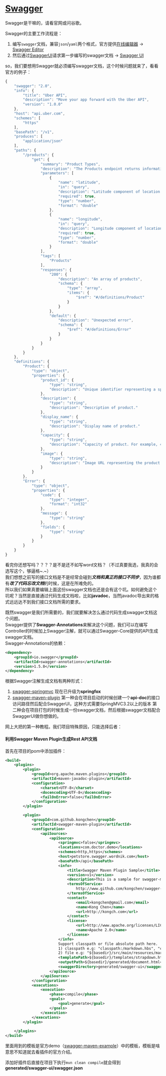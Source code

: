 # [Swagger](http://www.swagger.io)
Swagger是干嘛的，请看官网或问谷歌。

Swagger的主要工作流程是：  
1. 编写`swagger`文档，兼容`json`/`yaml`两个格式，官方提供[在线编辑器](http://swagger.io/swagger-editor/) -> [Swagger Editor](http://editor.swagger.io)  
2. 然后通过[SwaggerUI](http://swagger.io/swagger-ui/)请求第一步编写的swagger文档 -> [Swagger UI](http://petstore.swagger.io/)  


so，我们要想用Swagger就必须编写swagger文档，这个时候问题就来了，看看官方的例子：
```js
{
    "swagger": "2.0",
    "info": {
        "title": "Uber API",
        "description": "Move your app forward with the Uber API",
        "version": "1.0.0"
    },
    "host": "api.uber.com",
    "schemes": [
        "https"
    ],
    "basePath": "/v1",
    "produces": [
        "application/json"
    ],
    "paths": {
        "/products": {
            "get": {
                "summary": "Product Types",
                "description": "The Products endpoint returns information about the *Uber* products\noffered at a given location. The response includes the display name\nand other details about each product, and lists the products in the\nproper display order.\n",
                "parameters": [
                    {
                        "name": "latitude",
                        "in": "query",
                        "description": "Latitude component of location.",
                        "required": true,
                        "type": "number",
                        "format": "double"
                    },
                    {
                        "name": "longitude",
                        "in": "query",
                        "description": "Longitude component of location.",
                        "required": true,
                        "type": "number",
                        "format": "double"
                    }
                ],
                "tags": [
                    "Products"
                ],
                "responses": {
                    "200": {
                        "description": "An array of products",
                        "schema": {
                            "type": "array",
                            "items": {
                                "$ref": "#/definitions/Product"
                            }
                        }
                    },
                    "default": {
                        "description": "Unexpected error",
                        "schema": {
                            "$ref": "#/definitions/Error"
                        }
                    }
                }
            }
        }
    },
    "definitions": {
        "Product": {
            "type": "object",
            "properties": {
                "product_id": {
                    "type": "string",
                    "description": "Unique identifier representing a specific product for a given latitude & longitude. For example, uberX in San Francisco will have a different product_id than uberX in Los Angeles."
                },
                "description": {
                    "type": "string",
                    "description": "Description of product."
                },
                "display_name": {
                    "type": "string",
                    "description": "Display name of product."
                },
                "capacity": {
                    "type": "string",
                    "description": "Capacity of product. For example, 4 people."
                },
                "image": {
                    "type": "string",
                    "description": "Image URL representing the product."
                }
            }
        },
        "Error": {
            "type": "object",
            "properties": {
                "code": {
                    "type": "integer",
                    "format": "int32"
                },
                "message": {
                    "type": "string"
                },
                "fields": {
                    "type": "string"
                }
            }
        }
    }
}
```
看完你还想写吗？？？？是不是还不如写word文档？（不过真要我选，我真的会选写这个，够逼格~.~）  
我们想想之前写的接口文档是不是经常会碰到***文档和真正的接口不同步***，因为谁都有***改了代码忘改文档***的时候，这是在所难免的。  
所以我们如果真要编辑上面这份swagger文档也还是会有这个坑。如何避免这个坑呢？当然是直接通过代码生成文档啦，比如**javadoc**，当然javadoc导出来的格式远远达不到我们接口文档所需的要求。 

既然swagger是我们所需要的，我们就要解决怎么通过代码生成swagger文档这个问题。  
Swagger提供了**Swagger-Annotations**来解决这个问题，我们可以在编写Controller的时候加上Swagger注解，就可以通过Swagger-Core提供的API生成swagger文档。  
Swagger-Annotations的依赖：
```xml
<dependency>
    <groupId>io.swagger</groupId>
    <artifactId>swagger-annotations</artifactId>
    <version>1.5.8</version>
</dependency>
```

根据Swagger注解生成文档有两种形式：
1. [swagger-springmvc](https://github.com/springfox/springfox) 现在已升级为**springfox**
2. [swagger-maven-plugin](https://github.com/kongchen/swagger-maven-plugin)
第一种会在项目启动的时候创建一个**api-doc**的接口访问路径然后配合SwaggerUI，这种方式需要SpringMVC3.2以上的版本
第二种会在项目打包的时候生成一份swagger文档，然后根据swagger文档配合SwaggerUI做你想做的。

网上大把的第一种教程。我们项目特殊原因，只能选择后者：
#### 利用Swagger Maven Plugin生成Rest API文档
首先在项目的pom中添加插件：
```xml
<build>
	<plugins>
		<plugin>
			<groupId>org.apache.maven.plugins</groupId>
			<artifactId>maven-javadoc-plugin</artifactId>
			<configuration>
				<charset>UTF-8</charset>
				<docencoding>UTF-8</docencoding>
				<failOnError>false</failOnError>
			</configuration>
		</plugin>

		<plugin>
			<groupId>com.github.kongchen</groupId>
			<artifactId>swagger-maven-plugin</artifactId>
			<configuration>
				<apiSources>
					<apiSource>
						<springmvc>false</springmvc>
						<locations>com.doctor.demo</locations>
						<schemes>http,https</schemes>
						<host>petstore.swagger.wordnik.com</host>
						<basePath>/api</basePath>
						<info>
							<title>Swagger Maven Plugin Sample</title>
							<version>v1</version>
							<description>This is a sample for swagger-maven-plugin</description>
							<termsOfService>
								http://www.github.com/kongchen/swagger-maven-plugin
							</termsOfService>
							<contact>
								<email>kongchen@gmail.com</email>
								<name>Kong Chen</name>
								<url>http://kongch.com</url>
							</contact>
							<license>
								<url>http://www.apache.org/licenses/LICENSE-2.0.html</url>
								<name>Apache 2.0</name>
							</license>
						</info>
						Support classpath or file absolute path here. 
						1) classpath e.g: "classpath:/markdown.hbs", "classpath:/templates/hello.html" 
						2) file e.g: "${basedir}/src/main/resources/markdown.hbs", "${basedir}/src/main/resources/template/hello.html"
						<templatePath>${basedir}/templates/strapdown.html.hbs</templatePath>
						<outputPath>${basedir}/generated/document.html</outputPath>
						<swaggerDirectory>generated/swagger-ui</swaggerDirectory>
					</apiSource>
				</apiSources>
			</configuration>
			<executions>
				<execution>
					<phase>compile</phase>
					<goals>
						<goal>generate</goal>
					</goals>
				</execution>
			</executions>
		</plugin>
		
	</plugins>
</build>
```
里面用到的模板是官方demo（[swagger-maven-example](https://github.com/swagger-maven-plugin/swagger-maven-example)）中的模板，模板是啥意思不知道就去看插件的官方介绍。

添加好插件后直接在项目下执行`mvn clean compile`就会得到**generated/swagger-ui/swagger.json**



